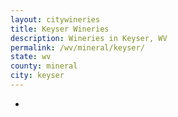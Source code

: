 ```yaml
---
layout: citywineries
title: Keyser Wineries
description: Wineries in Keyser, WV
permalink: /wv/mineral/keyser/
state: wv
county: mineral
city: keyser
---
```

-
